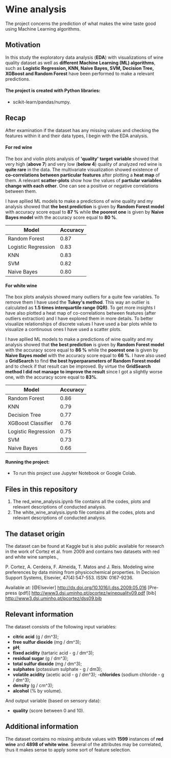# Wine analysis

The project concerns the prediction of what makes the wine taste good using Machine Learning algorithms. 

## Motivation

In this study the exploratory data analysis (**EDA**) with visualizations of wine quality dataset as well as **different Machine Learning (ML) algorithms**, such as **Logistic Regression, KNN, Naive Bayes, SVM, Decision Tree, XGBoost and Random Forest** have been performed to make a relevant predictions.

#### The project is created with Python libraries:

 -  scikit-learn/pandas/numpy.

## Recap

After examination if the dataset has any missing values and checking the features within it and their data types, I begin with the EDA analysis. 

#### For red wine

The box and violin plots analysis of **'quality' target variable** showed that very high (**above 7**) and very low (**below 4**) quality of analyzed red wine is **quite rare** in the data. The multivariate visualization showed existence of **co-correlations between particular features** after plotting a **heat map** of them. A relevant **scatter-plots** show how the values of **partiular variables change with each other**. One can see a positive or negative correlations between them.

I have apllied ML models to make a predictions of wine quality and my analysis showed that **the best prediction** is given by **Random Forest model** with accuracy score equal to **87 %** while **the poorest one** is given by **Naive Bayes model** with the accuracy score equal to **80 %**.

Model | Accuracy
------------ | ------------- 
Random Forest | 0.87
Logistic Regression | 0.83
KNN | 0.83
SVM | 0.82
Naive Bayes | 0.80


#### For white wine

The box plots analysis showed many outliers for a quite few variables. To remove them  I have used the **Tukey's method**. This way an outlier is calculated as **1.5 times interquartile range (IQR)**. To get more insights I have also plotted a heat map of co-correlations between features (after outliers extraction) and I have explored them in more details. To better visualize relationships of discrete values I have used a bar plots while to visualize a continuous ones I have used a scatter plots.

I have apllied ML models to make a predictions of wine quality and my analysis showed that **the best prediction** is given by **Random Forest model** with the accuracy score equal to **86 %** while the **poorest one** is given by **Naive Bayes model** with the accuracy score equal to **66 %**. I have also used a **GridSearch** to find **the best hyperparameters of Random Forest model** and to check if that result can be improved. By virtue the **GridSearch method I did not manage to improve the result** since I got a slightly worse one, with the accuracy score equal to **83%**.

Model | Accuracy
------------ | ------------- 
Random Forest | 0.86
KNN | 0.79
Decision Tree | 0.77
XGBoost Classifier | 0.76
Logistic Regression  | 0.75
SVM | 0.73
Naive Bayes | 0.66

#### Running the project:

* To run this project use Jupyter Notebook or Google Colab.

## Files in this repository

1. The red_wine_analysis.ipynb file contains all the codes, plots and relevant descriptions of conducted analysis.
2. The white_wine_analysis.ipynb file contains all the codes, plots and relevant descriptions of conducted analysis.

## The dataset origin

The dataset can be found at Kaggle but is also public available for research in the work of Cortez et al. from 2009 and contains two datasets with red and white wine samples.,

P. Cortez, A. Cerdeira, F. Almeida, T. Matos and J. Reis. Modeling wine preferences by data mining from physicochemical properties. In Decision Support Systems, Elsevier, 47(4):547-553. ISSN: 0167-9236.

Available at: [@Elsevier] http://dx.doi.org/10.1016/j.dss.2009.05.016 [Pre-press (pdf)] http://www3.dsi.uminho.pt/pcortez/winequality09.pdf [bib] http://www3.dsi.uminho.pt/pcortez/dss09.bib

## Relevant information

The dataset consists of the following input variables:

- **citric acid** (g / dm^3);
- **free sulfur dioxide** (mg / dm^3);
- **pH**;
- **fixed acidity** (tartaric acid - g / dm^3);
- **residual sugar** (g / dm^3);
- **total sulfur dioxide** (mg / dm^3);
- **sulphates** (potassium sulphate - g / dm3);
- **volatile acidity** (acetic acid - g / dm^3);
-**chlorides** (sodium chloride - g / dm^3);
- **density** (g / cm^3);
- **alcohol** (% by volume). 

And output variable (based on sensory data): 

- **quality** (score between 0 and 10).


## Additional information

The dataset contains no missing atribute values with **1599** instances of **red wine** and **4898 of white wine**. Several of the attributes may be correlated, thus it makes sense to apply some sort of feature selection.  

